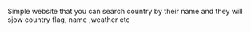 Simple website that you can search country by their name and they will sjow country flag, name ,weather etc